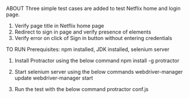 ABOUT
Three simple test cases are added to test Netflix home and login page.
1. Verify page title in Netflix home page
2. Redirect to sign in page and verify presence of elements
3. Verify error on click of Sign in button without entering credentials

TO RUN
Prerequisites: npm installed, JDK installed, selenium server
1. Install Protractor using the below command
npm install -g protractor

2. Start selenium server using the below commands
webdriver-manager update
webdriver-manager start

3. Run the test with the below command
protractor conf.js